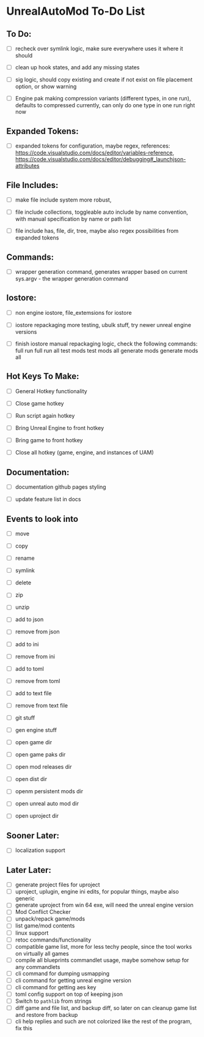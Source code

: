 # UnrealAutoMod To-Do List


## To Do:
- [ ] recheck over symlink logic, make sure everywhere uses it where it should
- [ ] clean up hook states, and add any missing states
- [ ] sig logic, should copy existing and create if not exist on file placement option, or show warning
- [ ] Engine pak making compression variants (different types, in one run), defaults to compressed currently, can only do one type in one run right now


## Expanded Tokens:
- [ ] expanded tokens for configuration, maybe regex, 
        references:
                https://code.visualstudio.com/docs/editor/variables-reference, 
                https://code.visualstudio.com/docs/editor/debugging#_launchjson-attributes


## File Includes:
- [ ] make file include system more robust, 
- [ ] file include collections, toggleable auto include by name convention, with manual specification by name or path list
- [ ] file include has, file, dir, tree, maybe also regex possibilities from expanded tokens


## Commands:
- [ ] wrapper generation command, generates wrapper based on current sys.argv - the wrapper generation command


## Iostore:
- [ ] non engine iostore, file_extemsions for iostore
- [ ] iostore repackaging more testing, ubulk stuff, try newer unreal engine versions
- [ ] finish iostore manual repackaging logic, check the following commands:
        full run
        full run all
        test mods
        test mods all
        generate mods
        generate mods all


## Hot Keys To Make:
- [ ] General Hotkey functionality
- [ ] Close game hotkey
- [ ] Run script again hotkey
- [ ] Bring Unreal Engine to front hotkey
- [ ] Bring game to front hotkey
- [ ] Close all hotkey (game, engine, and instances of UAM)


## Documentation:
- [ ] documentation github pages styling
- [ ] update feature list in docs


## Events to look into
- [ ] move
- [ ] copy
- [ ] rename
- [ ] symlink
- [ ] delete
- [ ] zip
- [ ] unzip
- [ ] add to json
- [ ] remove from json
- [ ] add to ini
- [ ] remove from ini
- [ ] add to toml
- [ ] remove from toml
- [ ] add to text file
- [ ] remove from text file
- [ ] git stuff
- [ ] gen engine stuff
- [ ] open game dir
- [ ] open game paks dir
- [ ] open mod releases dir
- [ ] open dist dir
- [ ] openm persistent mods dir
- [ ] open unreal auto mod dir
- [ ] open uproject dir


## Sooner Later:
- [ ] localization support


## Later Later:
- [ ] generate project files for uproject
- [ ] uproject, uplugin, engine ini edits, for popular things, maybe also generic
- [ ] generate uproject from win 64 exe, will need the unreal engine version
- [ ] Mod Conflict Checker
- [ ] unpack/repack game/mods
- [ ] list game/mod contents
- [ ] linux support
- [ ] retoc commands/functionality
- [ ] compatible game list, more for less techy people, since the tool works on virtually all games
- [ ] compile all blueprints commandlet usage, maybe somehow setup for any commandlets
- [ ] cli command for dumping usmapping
- [ ] cli command for getting unreal engine version
- [ ] cli command for getting aes key
- [ ] toml config support on top of keeping json
- [ ] Switch to `pathlib` from strings
- [ ] diff game and file list, and backup diff, so later on can cleanup game list and restore from backup
- [ ] cli help replies and such are not colorized like the rest of the program, fix this
